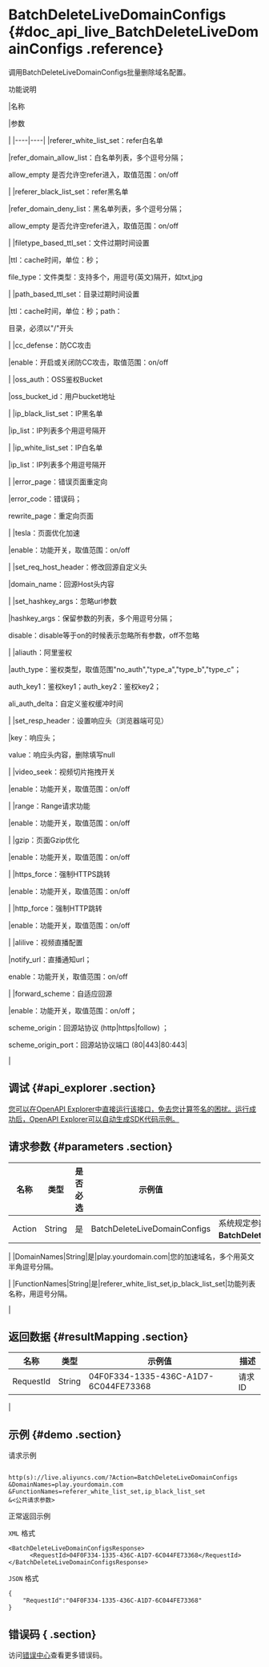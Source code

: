 # BatchDeleteLiveDomainConfigs {#doc_api_live_BatchDeleteLiveDomainConfigs .reference}

调用BatchDeleteLiveDomainConfigs批量删除域名配置。

功能说明

|名称

|参数

|
|----|----|
|referer\_white\_list\_set：refer白名单

|refer\_domain\_allow\_list：白名单列表，多个逗号分隔；

 allow\_empty 是否允许空refer进入，取值范围：on/off

 |
|referer\_black\_list\_set：refer黑名单

|refer\_domain\_deny\_list：黑名单列表，多个逗号分隔；

 allow\_empty 是否允许空refer进入，取值范围：on/off

 |
|filetype\_based\_ttl\_set：文件过期时间设置

|ttl：cache时间，单位：秒；

 file\_type：文件类型：支持多个，用逗号\(英文\)隔开，如txt,jpg

 |
|path\_based\_ttl\_set：目录过期时间设置

|ttl：cache时间，单位：秒；path：

 目录，必须以"/"开头

 |
|cc\_defense：防CC攻击

|enable：开启或关闭防CC攻击，取值范围：on/off

|
|oss\_auth：OSS鉴权Bucket

|oss\_bucket\_id：用户bucket地址

|
|ip\_black\_list\_set：IP黑名单

|ip\_list：IP列表多个用逗号隔开

|
|ip\_white\_list\_set：IP白名单

|ip\_list：IP列表多个用逗号隔开

|
|error\_page：错误页面重定向

|error\_code：错误码；

 rewrite\_page：重定向页面

 |
|tesla：页面优化加速

|enable：功能开关，取值范围：on/off

|
|set\_req\_host\_header：修改回源自定义头

|domain\_name：回源Host头内容

|
|set\_hashkey\_args：忽略url参数

|hashkey\_args：保留参数的列表，多个用逗号分隔；

 disable：disable等于on的时候表示忽略所有参数，off不忽略

 |
|aliauth：阿里鉴权

|auth\_type：鉴权类型，取值范围"no\_auth","type\_a","type\_b","type\_c"；

 auth\_key1：鉴权key1；auth\_key2：鉴权key2；

 ali\_auth\_delta：自定义鉴权缓冲时间

 |
|set\_resp\_header：设置响应头（浏览器端可见）

|key：响应头；

 value：响应头内容，删除填写null

 |
|video\_seek：视频切片拖拽开关

|enable：功能开关，取值范围：on/off

|
|range：Range请求功能

|enable：功能开关，取值范围：on/off

|
|gzip：页面Gzip优化

|enable：功能开关，取值范围：on/off

|
|https\_force：强制HTTPS跳转

|enable：功能开关，取值范围：on/off

|
|http\_force：强制HTTP跳转

|enable：功能开关，取值范围：on/off

|
|alilive：视频直播配置

|notify\_url：直播通知url；

 enable：功能开关，取值范围：on/off

 |
|forward\_scheme：自适应回源

|enable：功能开关，取值范围：on/off；

 scheme\_origin：回源站协议 \(http|https|follow\) ；

 scheme\_origin\_port：回源站协议端口 \(80|443|80:443|

 |

## 调试 {#api_explorer .section}

[您可以在OpenAPI Explorer中直接运行该接口，免去您计算签名的困扰。运行成功后，OpenAPI Explorer可以自动生成SDK代码示例。](https://api.aliyun.com/#product=live&api=BatchDeleteLiveDomainConfigs&type=RPC&version=2016-11-01)

## 请求参数 {#parameters .section}

|名称|类型|是否必选|示例值|描述|
|--|--|----|---|--|
|Action|String|是|BatchDeleteLiveDomainConfigs|系统规定参数，取值：**BatchDeleteLiveDomainConfigs**。

 |
|DomainNames|String|是|play.yourdomain.com|您的加速域名，多个用英文半角逗号分隔。

 |
|FunctionNames|String|是|referer\_white\_list\_set,ip\_black\_list\_set|功能列表名称，用逗号分隔。

 |

## 返回数据 {#resultMapping .section}

|名称|类型|示例值|描述|
|--|--|---|--|
|RequestId|String|04F0F334-1335-436C-A1D7-6C044FE73368|请求ID

 |

## 示例 {#demo .section}

请求示例

``` {#request_demo}

http(s)://live.aliyuncs.com/?Action=BatchDeleteLiveDomainConfigs
&DomainNames=play.yourdomain.com
&FunctionNames=referer_white_list_set,ip_black_list_set
&<公共请求参数>

```

正常返回示例

`XML` 格式

``` {#xml_return_success_demo}
<BatchDeleteLiveDomainConfigsResponse>
	  <RequestId>04F0F334-1335-436C-A1D7-6C044FE73368</RequestId>
</BatchDeleteLiveDomainConfigsResponse>
```

`JSON` 格式

``` {#json_return_success_demo}
{
	"RequestId":"04F0F334-1335-436C-A1D7-6C044FE73368"
}
```

## 错误码 { .section}

访问[错误中心](https://error-center.aliyun.com/status/product/live)查看更多错误码。

